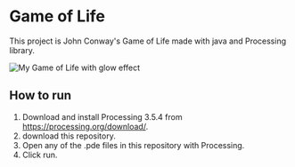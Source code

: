 # Game of Life

This project is John Conway's Game of Life made with java and Processing library.

![My Game of Life with glow effect](/relative/path/to/img.jpg?raw=true "Optional Title")

## How to run
1. Download and install Processing 3.5.4 from https://processing.org/download/.
2. download this repository.
3. Open any of the .pde files in this repository with Processing.
4. Click run.